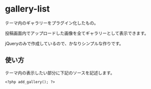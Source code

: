 gallery-list
============

テーマ内のギャラリーをプラグイン化したもの。

投稿画面内でアップロードした画像を全てギャラリーとして表示できます。

jQueryのみで作成しているので、かなりシンプルな作りです。

使い方
------
テーマ内の表示したい部分に下記のソースを記述します。

    <?php add_gallery(); ?>


